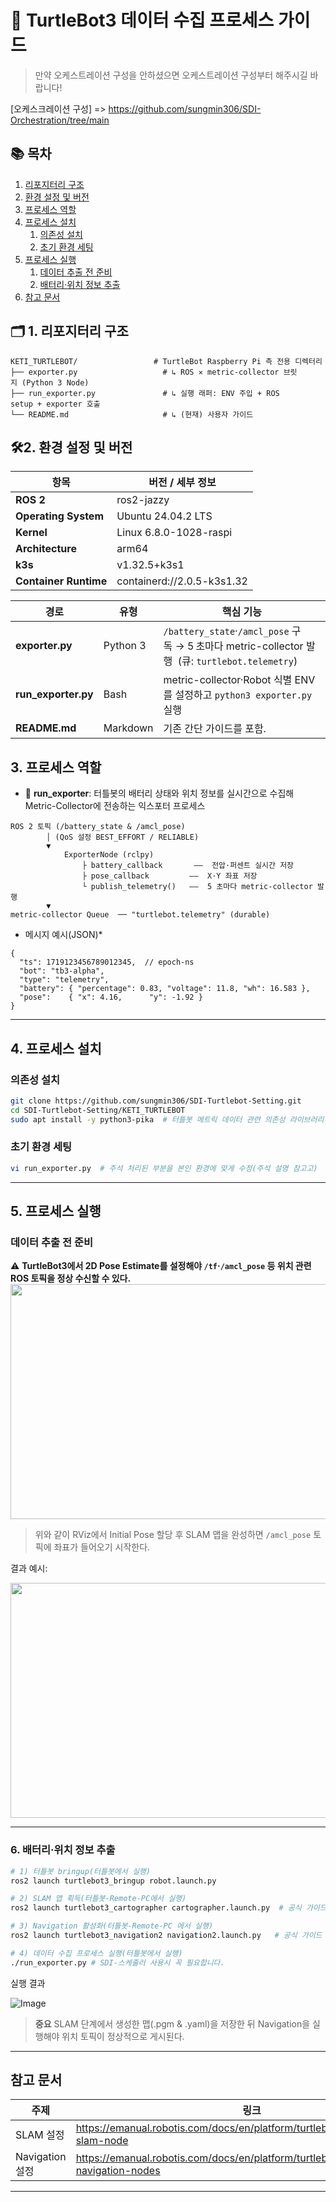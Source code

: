 # 🤖 TurtleBot3 데이터 수집 프로세스 가이드

> 만약 오케스트레이션 구성을 안하셨으면 오케스트레이션 구성부터 해주시길 바랍니다!

[오케스크레이션 구성] => 
https://github.com/sungmin306/SDI-Orchestration/tree/main

## 📚 목차
1. [리포지터리 구조](#리포지터리-구조)
2. [환경 설정 및 버전](#환경-설정-및-버전)
3. [프로세스 역할](#프로세스-역할)
4. [프로세스 설치](#프로세스-설치)
   1. [의존성 설치](#의존성-설치)
   2. [초기 환경 세팅](#초기-환경-세팅)
5. [프로세스 실행](#프로세스-실행)
   1. [데이터 추출 전 준비](#데이터-추출-전-준비)
   2. [배터리·위치 정보 추출](#배터리위치-정보-추출)
6. [참고 문서](#참고-문서)

## 🗂️ 1. 리포지터리 구조

```text
KETI_TURTLEBOT/                 # TurtleBot Raspberry Pi 측 전용 디렉터리
├── exporter.py                   # ↳ ROS ✕ metric-collector 브릿지 (Python 3 Node)
├── run_exporter.py               # ↳ 실행 래퍼: ENV 주입 + ROS setup + exporter 호출
└── README.md                     # ↳ (현재) 사용자 가이드
```

## 🛠️2. 환경 설정 및 버전


| 항목                  | 버전 / 세부 정보                             |
| --------------------- | ------------------------------------------- |
| **ROS 2**             | ros2-jazzy                                  |
| **Operating System**  | Ubuntu 24.04.2 LTS                           |
| **Kernel**            | Linux 6.8.0-1028-raspi                    |
| **Architecture**      | arm64                                       |
| **k3s**               | v1.32.5+k3s1                                |
| **Container Runtime** | containerd://2.0.5-k3s1.32                  |


| 경로                                 | 유형       | 핵심 기능                                                                                                  |
| ---------------------------------- | -------- | ------------------------------------------------------------------------------------------------------ |
| **exporter.py**                    | Python 3 | `/battery_state`·`/amcl_pose` 구독 → 5 초마다 metric-collector 발행  (큐: `turtlebot.telemetry`)|
| **run\_exporter.py**               | Bash     | metric-collector·Robot 식별 ENV를 설정하고 `python3 exporter.py` 실행                          |
| **README.md**                      | Markdown | 기존 간단 가이드를 포함.    

## 3. 프로세스 역할
- 📡 **run_exporter**: 터틀봇의 배터리 상태와 위치 정보를 실시간으로 수집해 Metric-Collector에 전송하는 익스포터 프로세스

```
ROS 2 토픽 (/battery_state & /amcl_pose)
        │ (QoS 설정 BEST_EFFORT / RELIABLE)
        ▼
            ExporterNode (rclpy)
                ├ battery_callback       ——  전압·퍼센트 실시간 저장
                ├ pose_callback         ——  X·Y 좌표 저장
                └ publish_telemetry()   ——  5 초마다 metric-collector 발행
        ▼
metric-collector Queue  ── "turtlebot.telemetry" (durable)
```

- 메시지 예시(JSON)\*

```jsonc
{
  "ts": 1719123456789012345,  // epoch‑ns
  "bot": "tb3-alpha",
  "type": "telemetry",
  "battery": { "percentage": 0.83, "voltage": 11.8, "wh": 16.583 },
  "pose":    { "x": 4.16,      "y": -1.92 }
}
```

---
## 4. 프로세스 설치 <a id="프로세스-설치"></a>

### 의존성 설치 <a id="의존성-설치"></a>

```bash
git clone https://github.com/sungmin306/SDI-Turtlebot-Setting.git
cd SDI-Turtlebot-Setting/KETI_TURTLEBOT
sudo apt install -y python3-pika  # 터틀봇 메트릭 데이터 관련 의존성 라이브러리 설치
```

### 초기 환경 세팅 <a id="초기-환경-세팅"></a>

```bash
vi run_exporter.py  # 주석 처리된 부분을 본인 환경에 맞게 수정(주석 설명 참고고)
```


---
## 5. 프로세스 실행 <a id="프로세스-실행"></a>

### 데이터 추출 전 준비 <a id="데이터-추출-전-준비"></a>

⚠️ **TurtleBot3에서 2D Pose Estimate를 설정해야 `/tf`·`/amcl_pose` 등 위치 관련 ROS 토픽을 정상 수신할 수 있다.**
<img src="https://github.com/user-attachments/assets/83e34d34-c50c-4175-a7aa-c0f9e14e13a1" width="600" height="376"/>




> 위와 같이 RViz에서 Initial Pose 할당 후 SLAM 맵을 완성하면 `/amcl_pose` 토픽에 좌표가 들어오기 시작한다.

결과 예시:

<img src="https://github.com/user-attachments/assets/58c3cd2b-561e-4208-8b04-3e96dc5ffa8d" width="600" height="376"/>

---
### 6. 배터리·위치 정보 추출 <a id="배터리위치-정보-추출"></a>

```bash
# 1) 터틀봇 bringup(터틀봇에서 실행)
ros2 launch turtlebot3_bringup robot.launch.py

# 2) SLAM 맵 획득(터틀봇-Remote-PC에서 실행)
ros2 launch turtlebot3_cartographer cartographer.launch.py  # 공식 가이드 참고

# 3) Navigation 활성화(터틀봇-Remote-PC 에서 실행)
ros2 launch turtlebot3_navigation2 navigation2.launch.py   # 공식 가이드 참고

# 4) 데이터 수집 프로세스 실행(터틀봇에서 실행)
./run_exporter.py # SDI-스케줄러 사용시 꼭 필요합니다.
```

실행 결과

![Image](https://github.com/user-attachments/assets/7ff4fd71-d6b1-405b-a30e-c62fc1b84f1f)

> **중요** SLAM 단계에서 생성한 맵(.pgm & .yaml)을 저장한 뒤 Navigation을 실행해야 위치 토픽이 정상적으로 게시된다.

---
## 참고 문서 <a id="참고-문서"></a>

| 주제 | 링크 |
|------|------|
| SLAM 설정 | <https://emanual.robotis.com/docs/en/platform/turtlebot3/slam/#run-slam-node> |
| Navigation 설정 | <https://emanual.robotis.com/docs/en/platform/turtlebot3/navigation/#run-navigation-nodes> |

---



